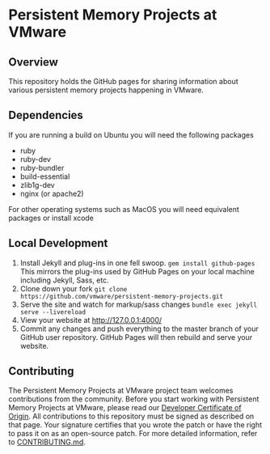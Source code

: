# Persistent Memory Projects at VMware

## Overview
This repository holds the GitHub pages for sharing information about various
persistent memory projects happening in VMware.

## Dependencies
If you are running a build on Ubuntu you will need the following packages 
* ruby
* ruby-dev
* ruby-bundler
* build-essential
* zlib1g-dev
* nginx (or apache2)

For other operating systems such as MacOS you will need equivalent packages or
install xcode

## Local Development
1. Install Jekyll and plug-ins in one fell swoop. `gem install github-pages` 
This mirrors the plug-ins used by GitHub Pages on your local machine including
Jekyll, Sass, etc.
2. Clone down your fork `git clone https://github.com/vmware/persistent-memory-projects.git`
3. Serve the site and watch for markup/sass changes `bundle exec jekyll serve --livereload`
4. View your website at http://127.0.0.1:4000/
5. Commit any changes and push everything to the master branch of your GitHub
user repository. GitHub Pages will then rebuild and serve your website.

## Contributing

The Persistent Memory Projects at VMware project team welcomes contributions
from the community. Before you start working with Persistent Memory Projects at
VMware, please read our [Developer Certificate of Origin](https://cla.vmware.com/dco).
All contributions to this repository must be signed as described on that page.
Your signature certifies that you wrote the patch or have the right to pass it
on as an open-source patch. For more detailed information, refer to
[CONTRIBUTING.md](CONTRIBUTING.md).
